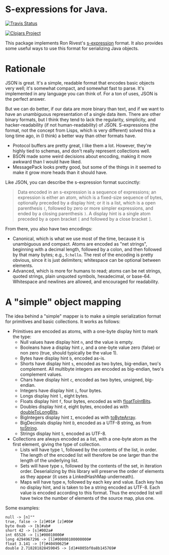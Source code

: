 # S-expressions for Java.

[![Travis Status](https://travis-ci.org/csm/sexp4j.svg?branch=master)](https://travis-ci.org/csm/sexp4j)

[![Clojars Project](http://clojars.org/org.metastatic/sexp4j/latest-version.svg)](http://clojars.org/org.metastatic/sexp4j)

This package implements Ron Rivest's [s-expression](http://people.csail.mit.edu/rivest/Sexp.txt)
format. It also provides some useful ways to use this format for serializing Java objects.

# Rationale

JSON is great. It's a simple, readable format that encodes basic objects very well; it's somewhat compact, and somewhat fast to parse. It's implemented in any language you can think of. For a ton of uses, JSON is the perfect answer.

But we can do better, if our data are more binary than text, and if we want to have an unambiguous representation of a single data item. There are other binary formats, but I think they tend to lack the regularity, simplicity, and hacker-readability (if not human-readability) of JSON. S-expressions (the format, not the concept from Lisps, which is very different) solved this a long time ago, in (I think) a better way than other formats have.

* Protocol buffers are pretty great, I like them a lot. However, they're highly tied to schemas, and don't really represent collections well.
* BSON made some weird decisions about encoding, making it more awkward than I would have liked.
* MessagePack looks pretty good, but some of the things in it seemed to make it grow more heads than it should have.

Like JSON, you can describe the s-expression format succinctly:

> Data encoded in an s-expression is a sequence of expressions; an expression is either an atom, which is a fixed-size sequence of bytes, optionally preceded by a display hint; or it is a list, which is a open parenthesis `(`, followed by zero or more simpler expressions, and ended by a closing parenthesis `)`. A display hint is a single atom preceded by a open bracket `[` and followed by a close bracket `]`.

From there, you also have two encodings:

* Canonical, which is what we use most of the time, because it is unambiguous and compact. Atoms are encoded as "net strings", beginning with a decimal length, followed by a colon, and then followed by that many bytes; e.g., `5:hello`. The rest of the encoding is pretty obvious, since it is just delimiters; whitespace can be optional between elements.
* Advanced, which is more for humans to read; atoms can be net strings, quoted strings, plain unquoted symbols, hexadecimal, or base-64. Whitespace and newlines are allowed, and encouraged for readability.

# A "simple" object mapping

The idea behind a "simple" mapper is to make a simple serialization format for primitives and basic collections. It works as follows:

* Primitives are encoded as atoms, with a one-byte display hint to mark the type:
    * Null values have display hint `n`, and the value is empty.
    * Booleans have a display hint `z`, and a one-byte value zero (false) or non zero (true, should typically be the value 1).
    * Bytes have display hint `b`, encoded as-is.
    * Shorts have display hint `s`, encoded as two bytes, big-endian, two's complement. All multibyte integers are encoded as big-endian, two's complement values.
    * Chars have display hint `c`, encoded as two bytes, unsigned, big-endian.
    * Integers have display hint `i`, four bytes.
    * Longs display hint `l`, eight bytes.
    * Floats display hint `f`, four bytes, encoded as with [floatToIntBits](http://docs.oracle.com/javase/7/docs/api/java/lang/Float.html#floatToIntBits%28float%29).
    * Doubles display hint `d`, eight bytes, encoded as with [doubleToLongBits](http://docs.oracle.com/javase/7/docs/api/java/lang/Double.html#doubleToLongBits%28double%29).
    * BigIntegers display hint `I`, encoded as with [toByteArray](http://docs.oracle.com/javase/7/docs/api/java/math/BigInteger.html#toByteArray%28%29).
    * BigDecimals display hint `D`, encoded as a UTF-8 string, as from [toString](http://docs.oracle.com/javase/7/docs/api/java/math/BigDecimal.html#toString%28%29).
    * Strings display hint `S`, encoded as UTF-8.
* Collections are always encoded as a list, with a one-byte atom as the first element, giving the type of collection.
    * Lists will have type `l`, followed by the contents of the list, in order. The length of the encoded list will therefore be one larger than the length of the underlying list.
    * Sets will have type `s`, followed by the contents of the set, in iteration order. Deserializing by this library will preserve the order of elements as they appear (it uses a LinkedHashMap underneath).
    * Maps will have type `m`, followed by each key and value. Each key has no display hint, and is taken to be a string encoded as UTF-8. Each value is encoded according to this format. Thus the encoded list will have twice the number of elements of the source map, plus one.
    
Some examples:

    null -> [n]""
    true, false -> [z]#01# [z]#00#
    byte 0xab -> [b]#ab#
    short 42 -> [s]#002a#
    int 65526 -> [i]#00010000#
    long 4294967296 -> [l]#00000100000000#
    float 3.141 -> [f]#40490625#
    double 2.718281828459045 -> [d]#4005bf0a8b145769#
